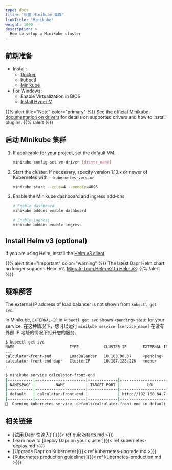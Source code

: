 ```yaml
---
type: docs
title: "设置 Minikube 集群"
linkTitle: "Minikube"
weight: 1000
description: >
  How to setup a Minikube cluster
---
```


## 前期准备

- Install:
   - [Docker](https://docs.docker.com/install/)
   - [kubectl](https://kubernetes.io/docs/tasks/tools/)
   - [Minikube](https://minikube.sigs.k8s.io/docs/start/)
- For Windows:
   - Enable Virtualization in BIOS
   - [Install Hyper-V](https://docs.microsoft.com/virtualization/hyper-v-on-windows/quick-start/enable-hyper-v)

{{% alert title="Note" color="primary" %}}
See [the official Minikube documentation on drivers](https://minikube.sigs.k8s.io/docs/reference/drivers/) for details on supported drivers and how to install plugins.
{{% /alert %}}

## 启动 Minikube 集群

1. If applicable for your project, set the default VM.

   ```bash
   minikube config set vm-driver [driver_name]
   ```

1. Start the cluster. If necessary, specify version 1.13.x or newer of Kubernetes with `--kubernetes-version`

    ```bash
    minikube start --cpus=4 --memory=4096
    ```

1. Enable the Minikube dashboard and ingress add-ons.

   ```bash
   # Enable dashboard
   minikube addons enable dashboard

   # Enable ingress
   minikube addons enable ingress
   ```

## Install Helm v3 (optional)

If you are using Helm, install the [Helm v3 client](https://helm.sh/docs/intro/install/).

{{% alert title="Important" color="warning" %}}
The latest Dapr Helm chart no longer supports Helm v2. [Migrate from Helm v2 to Helm v3](https://helm.sh/blog/migrate-from-helm-v2-to-helm-v3/).
{{% /alert %}}

## 疑难解答

The external IP address of load balancer is not shown from `kubectl get svc`.

In Minikube, `EXTERNAL-IP` in `kubectl get svc` shows `<pending>` state for your service. 在这种情况下，您可以运行 `minikube service [service_name]` 在没有外部 IP 地址的情况下打开您的服务。

```bash
$ kubectl get svc
NAME                        TYPE           CLUSTER-IP       EXTERNAL-IP   PORT(S)            AGE
...
calculator-front-end        LoadBalancer   10.103.98.37     <pending>     80:30534/TCP       25h
calculator-front-end-dapr   ClusterIP      10.107.128.226   <none>        80/TCP,50001/TCP   25h
...

$ minikube service calculator-front-end
|-----------|----------------------|-------------|---------------------------|
| NAMESPACE |         NAME         | TARGET PORT |            URL            |
|-----------|----------------------|-------------|---------------------------|
| default   | calculator-front-end |             | http://192.168.64.7:30534 |
|-----------|----------------------|-------------|---------------------------|
🎉  Opening kubernetes service  default/calculator-front-end in default browser...
```

## 相关链接
- [试用 Dapr 快速入门]({{< ref quickstarts.md >}})
- Learn how to [deploy Dapr on your cluster]({{< ref kubernetes-deploy.md >}})
- [Upgrade Dapr on Kubernetes]({{< ref kubernetes-upgrade.md >}})
- [Kubernetes production guidelines]({{< ref kubernetes-production.md >}})